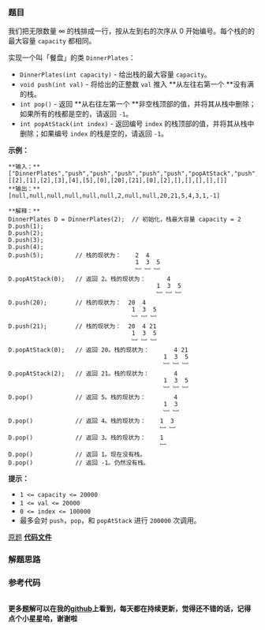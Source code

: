 ### 题目
我们把无限数量 ∞ 的栈排成一行，按从左到右的次序从 0 开始编号。每个栈的的最大容量 `capacity` 都相同。

实现一个叫「餐盘」的类 `DinnerPlates`：

  * `DinnerPlates(int capacity)` \- 给出栈的最大容量 `capacity`。
  * `void push(int val)` \- 将给出的正整数 `val` 推入  **从左往右第一个  **没有满的栈。
  * `int pop()` \- 返回  **从右往左第一个  **非空栈顶部的值，并将其从栈中删除；如果所有的栈都是空的，请返回 `-1`。
  * `int popAtStack(int index)` \- 返回编号 `index` 的栈顶部的值，并将其从栈中删除；如果编号 `index` 的栈是空的，请返回 `-1`。



**示例：**

    
    
    **输入：**
    ["DinnerPlates","push","push","push","push","push","popAtStack","push","push","popAtStack","popAtStack","pop","pop","pop","pop","pop"]
    [[2],[1],[2],[3],[4],[5],[0],[20],[21],[0],[2],[],[],[],[],[]]
    **输出：**
    [null,null,null,null,null,null,2,null,null,20,21,5,4,3,1,-1]
    
    **解释：**
    DinnerPlates D = DinnerPlates(2);  // 初始化，栈最大容量 capacity = 2
    D.push(1);
    D.push(2);
    D.push(3);
    D.push(4);
    D.push(5);         // 栈的现状为：    2  4
                                        1  3  5
                                        ﹈ ﹈ ﹈
    D.popAtStack(0);   // 返回 2。栈的现状为：      4
                                              1  3  5
                                              ﹈ ﹈ ﹈
    D.push(20);        // 栈的现状为：  20  4
                                       1  3  5
                                       ﹈ ﹈ ﹈
    D.push(21);        // 栈的现状为：  20  4 21
                                       1  3  5
                                       ﹈ ﹈ ﹈
    D.popAtStack(0);   // 返回 20。栈的现状为：       4 21
                                                1  3  5
                                                ﹈ ﹈ ﹈
    D.popAtStack(2);   // 返回 21。栈的现状为：       4
                                                1  3  5
                                                ﹈ ﹈ ﹈ 
    D.pop()            // 返回 5。栈的现状为：        4
                                                1  3 
                                                ﹈ ﹈  
    D.pop()            // 返回 4。栈的现状为：    1  3 
                                               ﹈ ﹈   
    D.pop()            // 返回 3。栈的现状为：    1 
                                               ﹈   
    D.pop()            // 返回 1。现在没有栈。
    D.pop()            // 返回 -1。仍然没有栈。
    



**提示：**

  * `1 <= capacity <= 20000`
  * `1 <= val <= 20000`
  * `0 <= index <= 100000`
  * 最多会对 `push`，`pop`，和 `popAtStack` 进行 `200000` 次调用。

[原题](https://leetcode-cn.com/problems/dinner-plate-stacks/)    **[代码文件]()**


### 解题思路




### 参考代码

```go


```




**更多题解可以在我的[github](https://github.com/LZH139/leetcode_Go)上看到，每天都在持续更新，觉得还不错的话，记得点个小星星哈，谢谢啦**
